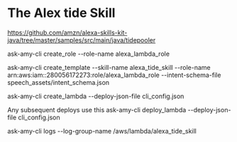 # The Alex tide Skill

https://github.com/amzn/alexa-skills-kit-java/tree/master/samples/src/main/java/tidepooler



ask-amy-cli create_role --role-name alexa_lambda_role

ask-amy-cli create_template --skill-name alexa_tide_skill  --role-name arn:aws:iam::280056172273:role/alexa_lambda_role --intent-schema-file speech_assets/intent_schema.json

ask-amy-cli create_lambda --deploy-json-file cli_config.json

Any subsequent deploys use this 
ask-amy-cli deploy_lambda --deploy-json-file cli_config.json

ask-amy-cli logs --log-group-name /aws/lambda/alexa_tide_skill 






